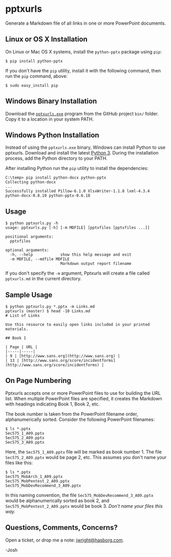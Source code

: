 pptxurls
======

Generate a Markdown file of all links in one or more PowerPoint documents.

## Linux or OS X Installation

On Linux or Mac OS X systems, install the `python-pptx` package using `pip`:

```
$ pip install python-pptx
```

If you don't have the `pip` utility, install it with the following command,
then run the `pip` command, above:

```
$ sudo easy_install pip
```

## Windows Binary Installation

Download the
[`pptxurls.exe`](https://github.com/joswr1ght/pptxurls/blob/master/bin/pptxurls.exe)
program from the GitHub project `bin/` folder. Copy it to a location in your
system PATH.


## Windows Python Installation

Instead of using the `pptxurls.exe` binary, Windows can install Python to use
pptxurls.  Download and install the latest [Python
3](https://www.python.org/downloads/windowsi).  During the installation
process, add the Python directory to your PATH.

After installing Python run the `pip` utility to install the dependencies:

```
C:\temp> pip install python-docx python-pptx
Collecting python-docx
...
Successfully installed Pillow-6.1.0 XlsxWriter-1.1.8 lxml-4.3.4 python-docx-0.8.10 python-pptx-0.6.18
```

## Usage

```
$ python pptxurls.py -h
usage: pptxurls.py [-h] [-m MDFILE] [pptxfiles [pptxfiles ...]]

positional arguments:
  pptxfiles

optional arguments:
  -h, --help            show this help message and exit
  -m MDFILE, --mdfile MDFILE
                        Markdown output report filename
```

If you don't specify the `-m` argument, Pptxurls will create a file
called `pptxurls.md` in the current directory.

## Sample Usage

```
$ python pptxurls.py *.pptx -m Links.md
pptxurls (master) $ head -10 Links.md
# List of Links

Use this resource to easily open links included in your printed materials.

## Book 1

| Page | URL |
|-----|-----|
| 9 | [http://www.sans.org](http://www.sans.org) |
| 13 | [http://www.sans.org/score/incidentforms](http://www.sans.org/score/incidentforms) |
```

## On Page Numbering

Pptxurls accepts one or more PowerPoint files to use for building the URL
list. When multiple PowerPoint files are specified, it
creates the Markdown with headings indicating Book 1, Book 2, etc.

The book number is taken from the PowerPoint filename order, alphanumerically
sorted.  Consider the following PowerPoint filenames:

```
$ ls *.pptx
Sec575_1_A09.pptx
Sec575_2_A09.pptx
Sec575_3_A09.pptx
```

Here, the `Sec575_1_A09.pptx` file will be marked as book number 1. The file
`Sec575_2_A09.pptx` would be page 2, etc.  This assumes you don't name your
files like this:

```
$ ls *.pptx
Sec575_MobArch_1_A09.pptx
Sec575_MobPentest_2_A09.pptx
Sec575_MobDevRecommend_3_A09.pptx
```

In this naming convention, the file `Sec575_MobDevRecommend_3_A09.pptx` would
be alphanumerically sorted as book 2, and `Sec575_MobPentest_2_A09.pptx` would
be book 3.  *Don't name your files this way.*


## Questions, Comments, Concerns?

Open a ticket, or drop me a note: jwright@hasborg.com.

-Josh
